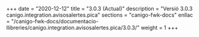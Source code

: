 +++
date        = "2020-12-12"
title       = "3.0.3 (Actual)"
description = "Versió 3.0.3 canigo.integration.avisosalertes.pica"
sections    = "canigo-fwk-docs"
enllac		= "/canigo-fwk-docs/documentacio-llibreries/canigo.integration.avisosalertes.pica/3.0.3/"
weight		= 1
+++
